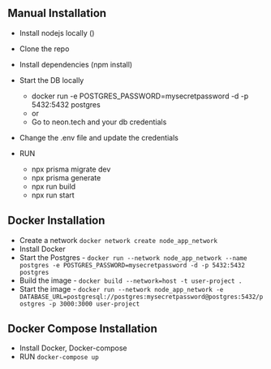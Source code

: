 ## Manual Installation
 - Install nodejs locally ()
 - Clone the repo
 - Install dependencies (npm install)
 - Start the DB locally
    - docker run -e POSTGRES_PASSWORD=mysecretpassword -d -p 5432:5432 postgres
    - or
    - Go to neon.tech and your db credentials
 - Change the .env file and update the credentials
 
 - RUN
   - npx prisma migrate dev
   - npx prisma generate
   - npx run build
   - npx run start


## Docker Installation
 - Create a network `docker network create node_app_network`
 - Install Docker 
 - Start the Postgres - `docker run --network node_app_network --name postgres -e POSTGRES_PASSWORD=mysecretpassword -d -p 5432:5432 postgres`
 - Build the image - `docker build --network=host -t user-project .`
 - Start the image - `docker run --network node_app_network -e DATABASE_URL=postgresql://postgres:mysecretpassword@postgres:5432/postgres -p 3000:3000 user-project`


## Docker Compose Installation
 - Install Docker, Docker-compose
 - RUN `docker-compose up`
